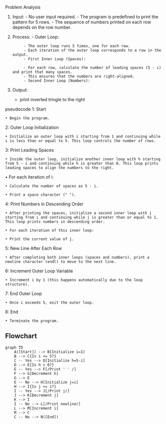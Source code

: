 Problem Analysis
1. Input:
        - No user input required.
        - The program is predefined to print the pattern for 5 rows.
        - The sequence of numbers printed on each row depends on the row number.
2. Process:
        - Outer Loop:

            - The outer loop runs 5 times, one for each row.
            - Each iteration of the outer loop corresponds to a row in the output.
            - First Inner Loop (Spaces):
            
            - For each row, calculate the number of leading spaces (5 - i) and print that many spaces.
            - This ensures that the numbers are right-aligned.
            - Second Inner Loop (Numbers):
            
            
3. Output:

    - print inverted tringle to the right 

pseudocode
 1: Start

    • Begin the program.

 2: Outer Loop Initialization

    • Initialize an outer loop with i starting from 1 and continuing while i is less than or equal to 5. This loop controls the number of rows.
3: Print Leading Spaces

    • Inside the outer loop, initialize another inner loop with h starting from 5 - i and continuing while h is greater than 0. This loop prints leading spaces to align the numbers to the right.

  • For each iteration of i:

    • Calculate the number of spaces as 5 - i.

    • Print a space character (" ").

 4: Print Numbers in Descending Order

    • After printing the spaces, initialize a second inner loop with j starting from i and continuing while j is greater than or equal to 1. This loop prints numbers in descending order.

    • For each iteration of this inner loop:

    • Print the current value of j.

5: New Line After Each Row

    • After completing both inner loops (spaces and numbers), print a newline character (endl) to move to the next line.

 6: Increment Outer Loop Variable

    • Increment i by 1 (this happens automatically due to the loop structure).

7: End Outer Loop

    • Once i exceeds 5, exit the outer loop.

8: End

    • Terminate the program.
## Flowchart

```mermaid
graph TD
    A([Start]) --> B[Initialize i=1]
    B --> C{Is i <= 5?}
    C -- Yes --> D[Initialize h=5-i]
    D --> E{Is h > 0?}
    E -- Yes --> F[/Print ' ' /]
    F --> G[Decrement h]
    G --> E
    E -- No --> H[Initialize j=i]
    H --> I{Is j >= 1?}
    I -- Yes --> J[/Print j/]
    J --> K[Decrement j]
    K --> I
    I -- No --> L[/Print newline/]
    L --> M[Increment i]
    M --> C
    C -- No --> N([End])
```
